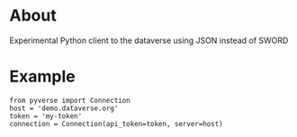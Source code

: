 About
=====

Experimental Python client to the dataverse using JSON instead of SWORD


Example
======
```
from pyverse import Connection
host = 'demo.dataverse.org'
token = 'my-token'
connection = Connection(api_token=token, server=host)
```
